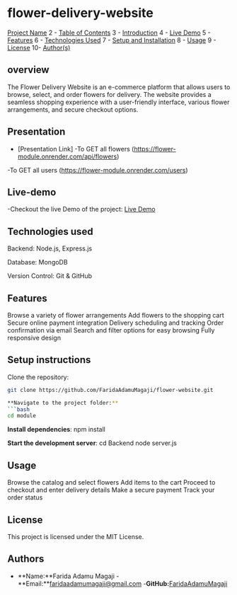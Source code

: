 # flower-delivery-website

[Project Name](#project-name)
2 - [Table of Contents](#table-of-contents)
3 - [Introduction](#introduction)
4 - [Live Demo](#live-demo)
5 - [Features](#features)
6 - [Technologies Used](#technologies-used)
7 - [Setup and Installation](#setup-and-installation)
8 - [Usage](#usage)
9 - [License](#license)
10- [Author(s)](#authors)


## overview
The Flower Delivery Website is an e-commerce platform that allows users to browse, select, and order flowers for delivery. The website provides a seamless shopping experience with a user-friendly interface, various flower arrangements, and secure checkout options.


## Presentation <a name="Presentation"></a>
- [Presentation Link]
-To GET all flowers (https://flower-module.onrender.com/api/flowers)

-To GET all users (https://flower-module.onrender.com/users)


## Live-demo 
-Checkout the live Demo of the project: [Live Demo](https://www.loom.com/share/556679a1d7d84445825bc5de336a2bd6?sid=4b1e6c85-1cd4-478f-bae3-c71a027974a0)

## Technologies used
Backend: Node.js, Express.js

Database: MongoDB

Version Control: Git & GitHub

## Features
Browse a variety of flower arrangements
Add flowers to the shopping cart
Secure online payment integration
Delivery scheduling and tracking
Order confirmation via email
Search and filter options for easy browsing
Fully responsive design

## Setup instructions
Clone the repository:
```bash 
git clone https://github.com/FaridaAdamuMagaji/flower-website.git

**Navigate to the project folder:**
```bash 
cd module
```

**Install dependencies**:
npm install

**Start the development server**:
cd Backend
node server.js


## Usage
Browse the catalog and select flowers
Add items to the cart
Proceed to checkout and enter delivery details
Make a secure payment
Track your order status


## License
This project is licensed under the MIT License. 
## Authors 
- **Name:**Farida Adamu Magaji
-**Email:**faridaadamumagaji@gmail.com
-**GitHub:**[FaridaAdamuMagaji]( https://github.com/FaridaAdamuMagaji)